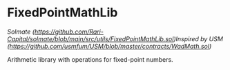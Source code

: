 # FixedPointMathLib

*Solmate (https://github.com/Rari-Capital/solmate/blob/main/src/utils/FixedPointMathLib.sol)Inspired by USM (https://github.com/usmfum/USM/blob/master/contracts/WadMath.sol)*



Arithmetic library with operations for fixed-point numbers.





